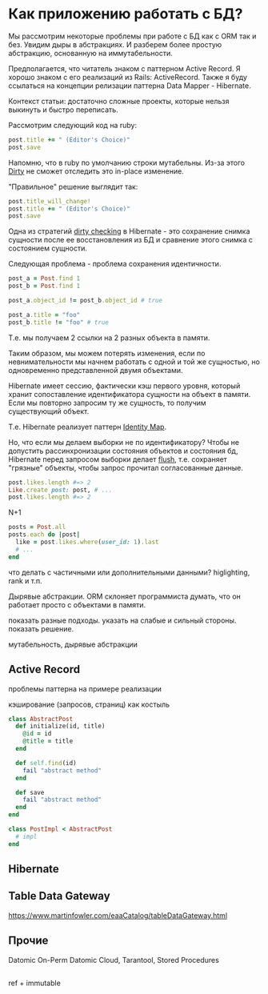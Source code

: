 # Как приложению работать с БД?

Мы рассмотрим некоторые проблемы при работе с БД
как с ORM так и без.
Увидим дыры в абстракциях.
И разберем более простую абстракцию, основанную на иммутабельности.

Предполагается, что читатель знаком с паттерном Active Record.
Я хорошо знаком с его реализаций из Rails: ActiveRecord.
Также я буду ссылаться на концепции релизации паттерна Data Mapper - Hibernate.

Контекст статьи: достаточно сложные проекты, которые нельзя выкинуть и быстро переписать.

Рассмотрим следующий код на ruby:

```ruby
post.title += " (Editor's Choice)"
post.save
```
Напомню, что в ruby по умолчанию строки мутабельны.
Из-за этого [Dirty](https://api.rubyonrails.org/classes/ActiveModel/Dirty.html)
не сможет отследить это in-place изменение.

"Правильное" решение выглядит так:

```ruby
post.title_will_change!
post.title += " (Editor's Choice)"
post.save
```

Одна из стратегий
[dirty checking](https://vladmihalcea.com/the-anatomy-of-hibernate-dirty-checking/)
в Hibernate - это сохранение снимка сущности после ее восстановления из БД
и сравнение этого снимка с состоянием сущности.



Следующая проблема - проблема сохранения идентичности.

```ruby
post_a = Post.find 1
post_b = Post.find 1

post_a.object_id != post_b.object_id # true

post_a.title = "foo"
post_b.title != "foo" # true
```

Т.е. мы получаем 2 ссылки на 2 разных объекта в памяти.

Таким образом, мы можем потерять  изменения,
если по невнимательности мы начнем работать с одной и той же сущностью, но одновременно представленной двумя объектами.

Hibernate имеет сессию, фактически кэш первого уровня, который хранит сопоставление идентификатора сущности
на объект в памяти. Если мы повторно запросим ту же сущность, то получим существующий объект.

Т.е. Hibernate реализует паттерн [Identity Map](https://martinfowler.com/eaaCatalog/identityMap.html).

Но, что если мы делаем выборки не по идентификатору?
Чтобы не допустить рассинхронизации состояния объектов и состояния бд,
Hibernate перед запросом выборки делает
[flush](https://docs.jboss.org/hibernate/stable/core.old/reference/en/html/objectstate-flushing.html),
т.е. сохраняет "грязные" объекты, чтобы запрос прочитал согласованные данные.



```ruby
post.likes.length #=> 2
Like.create post: post, # ...
post.likes.length #=> 2
```

N+1

```ruby
posts = Post.all
posts.each do |post|
  like = post.likes.where(user_id: 1).last
  # ...
end
```

что делать с частичными или дополнительными данными?
higlighting, rank и т.п.



Дырявые абстракции.
ORM склоняет программиста думать, что он работает просто с объектами  в памяти.




показать разные подходы. указать на слабые и сильный стороны.
показать решение.

мутабельность, дырявые абстракции

## Active Record

проблемы паттерна на примере реализации

кэширование (запросов, страниц) как костыль


```ruby
class AbstractPost
  def initialize(id, title)
    @id = id
    @title = title
  end

  def self.find(id)
    fail "abstract method"
  end

  def save
    fail "abstract method"
  end
end

class PostImpl < AbstractPost
  # impl
end
```

## Hibernate






## Table Data Gateway

https://www.martinfowler.com/eaaCatalog/tableDataGateway.html

## Прочие

Datomic On-Perm
Datomic Cloud, Tarantool, Stored Procedures


##

ref + immutable
